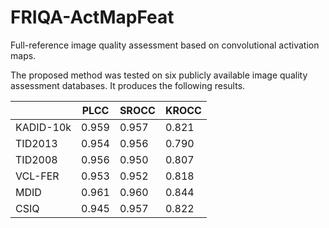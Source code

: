 # FRIQA-ActMapFeat
Full-reference image quality assessment based on convolutional activation maps.

The proposed method was tested on six publicly available image quality assessment databases. It produces the following results.

|                |PLCC      |SROCC     |KROCC     |
|----------------|----------|----------|----------|
|KADID-10k       |0.959     |0.957     |0.821     |
|TID2013         |0.954     |0.956     |0.790     |
|TID2008         |0.956     |0.950     |0.807     |
|VCL-FER         |0.953     |0.952     |0.818     |
|MDID            |0.961     |0.960     |0.844     |
|CSIQ            |0.945     |0.957     |0.822     |
